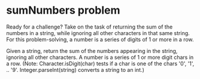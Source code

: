 # sumNumbers problem
Ready for a challenge? Take on the task of returning the sum of the numbers in a string, while ignoring all other characters in that same string. 
For this problem-solving, a number is a series of digits of 1 or more in a row.

Given a string, return the sum of the numbers appearing in the string, ignoring all other characters. 
A number is a series of 1 or more digit chars in a row. (Note: Character.isDigit(char) tests if a char is one of the chars '0', '1', .. '9'. 
Integer.parseInt(string) converts a string to an int.)